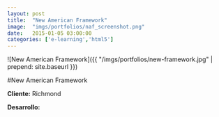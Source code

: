 ```yaml
---
layout:	post
title:	"New American Framework"
image:	"imgs/portfolios/naf_screenshot.png"
date:   2015-01-05 03:00:00
categories: ['e-learning','html5']
---
```

![New American Framework]({{ "/imgs/portfolios/new-framework.jpg" | prepend: site.baseurl }})

#New American Framework

**Cliente:** Richmond

**Desarrollo:** 